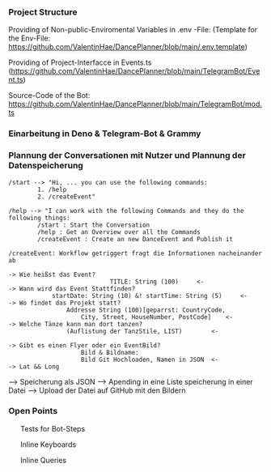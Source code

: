 ### Project Structure

Providing of Non-public-Enviromental Variables in .env -File:
(Template for the Env-File: https://github.com/ValentinHae/DancePlanner/blob/main/.env.template)

Providing of Project-Interfacce in Events.ts (https://github.com/ValentinHae/DancePlanner/blob/main/TelegramBot/Event.ts)

Source-Code of the Bot: https://github.com/ValentinHae/DancePlanner/blob/main/TelegramBot/mod.ts
### Einarbeitung in Deno & Telegram-Bot & Grammy



### Plannung der Conversationen mit Nutzer und Plannung der Datenspeicherung
	/start --> "Hi, ... you can use the following commands:
			1. /help 
			2. /createEvent"

	/help --> "I can work with the following Commands and they do the following things:
			/start : Start the Conversation
			/help : Get an Overview over all the Commands
			/createEvent : Create an new DanceEvent and Publish it

	/createEvent: Workflow getriggert fragt die Informationen nacheinander ab

	-> Wie heißst das Event?
								TITLE: String (100) 	<-
	-> Wann wird das Event Stattfinden?
				startDate: String (10) &! startTime: String (5) 	<-
	-> Wo findet das Projekt statt?
					Addresse String (100)[geparrst: CountryCode, 
						City, Street, HouseNumber, PostCode] 	<-
	-> Welche Tänze kann man dort tanzen? 
					(Auflistung der TanzStile, LIST)		<-

	-> Gibt es einen Flyer oder ein EventBild?
						Bild & Bildname: 
						Bild Git Hochloaden, Namen in JSON	<-
	-> Lat && Long

--> Speicherung als JSON --> Apending in eine Liste speicherung in einer Datei --> Upload der Datei auf GitHub mit den Bildern

### Open Points
<ul> Tests for Bot-Steps </ul>
<ul> Inline Keyboards </ul>
<ul> Inline Queries </ul>
